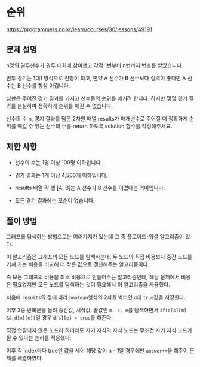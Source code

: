 # 순위

https://programmers.co.kr/learn/courses/30/lessons/49191

## 문제 설명

n명의 권투선수가 권투 대회에 참여했고 각각 1번부터 n번까지 번호를 받았습니다. 

권투 경기는 1대1 방식으로 진행이 되고, 만약 A 선수가 B 선수보다 실력이 좋다면 A 선수는 B 선수를 항상 이깁니다. 

심판은 주어진 경기 결과를 가지고 선수들의 순위를 매기려 합니다. 하지만 몇몇 경기 결과를 분실하여 정확하게 순위를 매길 수 없습니다.

선수의 수 n, 경기 결과를 담은 2차원 배열 results가 매개변수로 주어질 때 정확하게 순위를 매길 수 있는 선수의 수를 return 하도록 solution 함수를 작성해주세요.

## 제한 사항

- 선수의 수는 1명 이상 100명 이하입니다.

- 경기 결과는 1개 이상 4,500개 이하입니다.

- results 배열 각 행 [A, B]는 A 선수가 B 선수를 이겼다는 의미입니다.

- 모든 경기 결과에는 모순이 없습니다.

## 풀이 방법

그래프를 탐색하는 방법으로는 여러가지가 있는데 그 중 플로이드-워셜 알고리즘이 있다.

이 알고리즘은 그래프의 모든 노드를 탐색하는데, 두 노드의 직접 비용보다 중간 노드를 거쳐 가는 비용을 비교해 더 작은 값으로 갱신해주는 알고리즘이다.

즉 모든 그래프의 비용을 최소 비용으로 만들어주는 알고리즘인데, 해당 문제에서 비용은 필요없지만 모든 노드를 탐색하는 것이 필요해서 이 알고리즘을 사용했다.

처음에 ```results```의 값에 따라 ```boolean```형식의 2차원 벡터인 ```d```에 ```true```값을 저장한다.

이후 3중 반복문을 돌려 중간값, 시작값, 끝값인 ```m, s, e```를 탐색하면서 ```if(d[s][m] && d[m][e])```일 경우 ```d[s][e] = true```를 해준다.

직접 연결되지 않은 노드라 하더라도 자기 자식의 자식 노드는 무조건 자기 자식 노드가 될 수 있다는 논리를 적용했다.

이후 각 index마다 true인 값을 세어 해당 값이 n - 1일 경우에만 ```answer++```을 해주어 문제를 해결하였다.
